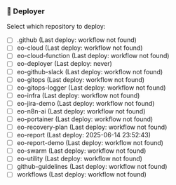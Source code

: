 ### 🦑 Deployer
Select which repository to deploy:
- [ ] .github (Last deploy: workflow not found)
- [ ] eo-cloud (Last deploy: workflow not found)
- [ ] eo-cloud-function (Last deploy: workflow not found)
- [ ] eo-deployer (Last deploy: never)
- [ ] eo-github-slack (Last deploy: workflow not found)
- [ ] eo-gitops (Last deploy: workflow not found)
- [ ] eo-gitops-logger (Last deploy: workflow not found)
- [ ] eo-infra (Last deploy: workflow not found)
- [ ] eo-jira-demo (Last deploy: workflow not found)
- [ ] eo-n8n-ai (Last deploy: workflow not found)
- [ ] eo-portainer (Last deploy: workflow not found)
- [ ] eo-recovery-plan (Last deploy: workflow not found)
- [ ] eo-report (Last deploy: 2025-06-14 23:52:43)
- [ ] eo-report-demo (Last deploy: workflow not found)
- [ ] eo-swarm (Last deploy: workflow not found)
- [ ] eo-utility (Last deploy: workflow not found)
- [ ] github-guidelines (Last deploy: workflow not found)
- [ ] workflows (Last deploy: workflow not found)
